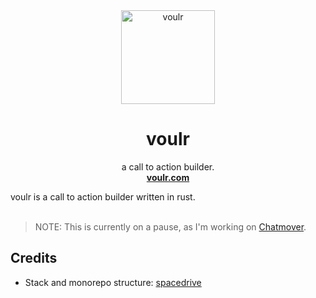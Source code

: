 <p align="center">
    <br />
    <br />
    <img width="150" height="150" src="https://github.com/voulr/voulr/blob/main/packages/assets/svgs/voulr-white-logomark.svg" alt="voulr">
</p>

<h1 align="center">
    <b>voulr</b>
</h1>

<p align="center">
    a call to action builder.
    <br />
    <a align="center" href="https://voulr.com">
        <strong>voulr.com</strong>
    </a>
</p>

voulr is a call to action builder written in rust.
<br/>
<br/>

> NOTE: This is currently on a pause, as I'm working on [Chatmover](https://github.com/chatmover/chatmover).

## Credits

- Stack and monorepo structure: [spacedrive](https://github.com/spacedriveapp/spacedrive)
